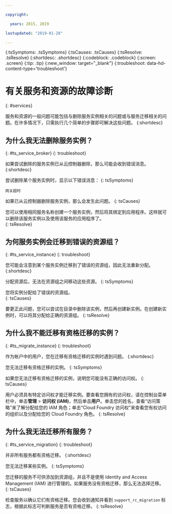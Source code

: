 ```yaml
---

copyright:

  years: 2015, 2019

lastupdated: "2019-01-28"

---
```



{:tsSymptoms: .tsSymptoms}
{:tsCauses: .tsCauses}
{:tsResolve: .tsResolve}
{:shortdesc: .shortdesc}
{:codeblock: .codeblock}
{:screen: .screen}
{:tip: .tip}
{:new_window: target="_blank"}
{:troubleshoot: data-hd-content-type='troubleshoot'}


# 有关服务和资源的故障诊断
{: #services}

服务和资源的一般问题可能包括与删除服务实例相关的问题或与服务迁移相关的问题。在许多情况下，只需执行几个简单的步骤即可解决这些问题。
{:shortdesc}

## 为什么我无法删除服务实例？
{: #ts_service_broker}
{: troubleshoot}

如果尝试删除的服务实例已从云控制器删除，那么可能会收到错误消息。
{:shortdesc}

尝试删除某个服务实例时，显示以下错误消息：
{: tsSymptoms}

`网关超时`

如果已从云控制器删除服务实例，那么会发生此问题。
{: tsCauses}

您可以使用相同服务名称创建一个服务实例，然后将其绑定到应用程序。这样就可以删除该服务实例以及使用该服务的应用程序了。   
{: tsResolve}

## 为何服务实例会迁移到错误的资源组？ 
{: #ts_service_instance}
{: troubleshoot}

您可能会注意到某个服务实例迁移到了错误的资源组，因此无法重新分配。
{:shortdesc}

分配资源后，无法在资源组之间移动这些资源。
{: tsSymptoms}

您将实例分配给了错误的资源组。  
{: tsCauses}

要更正此问题，您可以尝试在目录中删除该实例，然后再创建新实例。在创建新实例时，可以将其分配给正确的资源组。
{: tsResolve}

## 为什么我不能迁移有资格迁移的实例？
{: #ts_migrate_instance}
{: troubleshoot}

作为帐户中的用户，您在迁移有资格迁移的实例时遇到问题。
{:shortdesc}

您无法迁移有资格迁移的实例。
{: tsSymptoms}

如果您无法迁移有资格迁移的实例，说明您可能没有正确的访问权。
{: tsCauses}

用户必须具有特定访问权才能迁移实例。要查看您拥有的访问权，请在控制台菜单栏中，单击**管理** &gt; **访问权 (IAM)**，然后单击**用户**。单击您的姓名，查看“访问策略”来了解分配给您的 IAM 角色；单击“Cloud Foundry 访问权”来查看您有权访问的组织以及分配给您的 Cloud Foundry 角色。
{: tsResolve}

## 为什么我无法迁移所有服务？
{: #ts_service_migration}
{: troubleshoot}

并非所有服务都有资格迁移。
{:shortdesc}

您无法迁移某些实例。
{: tsSymptoms}

您迁移的服务不可供添加到资源组，并且不是使用 Identity and Access Management (IAM) 进行管理的。如果服务没有资格迁移，那么无法选择迁移。
{: tsCauses}

检查服务以确认它们有资格迁移。您会收到通知并看到 `support_rc_migration` 标志，根据此标志可判断服务是否有资格迁移。
{: tsResolve}
